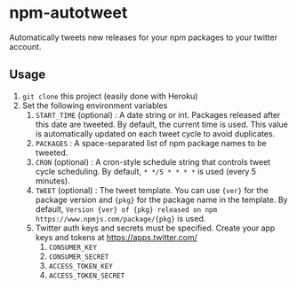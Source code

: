 # npm-autotweet

Automatically tweets new releases for your npm packages to your twitter account.

## Usage

1. `git clone` this project (easily done with Heroku)
1. Set the following environment variables
    1. `START_TIME` (optional) : A date string or int.  Packages released after this date are tweeted.  By default, the current time is used.  This value is automatically updated on each tweet cycle to avoid duplicates.
    1. `PACKAGES` : A space-separated list of npm package names to be tweeted.
    1. `CRON` (optional) : A cron-style schedule string that controls tweet cycle scheduling.  By
  default, `* */5 * * * *` is used (every 5 minutes).
    1. `TWEET` (optional) : The tweet template.  You can use `{ver}` for the package version and `{pkg}` for the package name in the template.  By default, `Version {ver} of {pkg} released on npm https://www.npmjs.com/package/{pkg}` is used.
    1. Twitter auth keys and secrets must be specified.  Create your app keys and tokens at https://apps.twitter.com/
        1. `CONSUMER_KEY`
        1. `CONSUMER_SECRET`
        1. `ACCESS_TOKEN_KEY`
        1. `ACCESS_TOKEN_SECRET`
